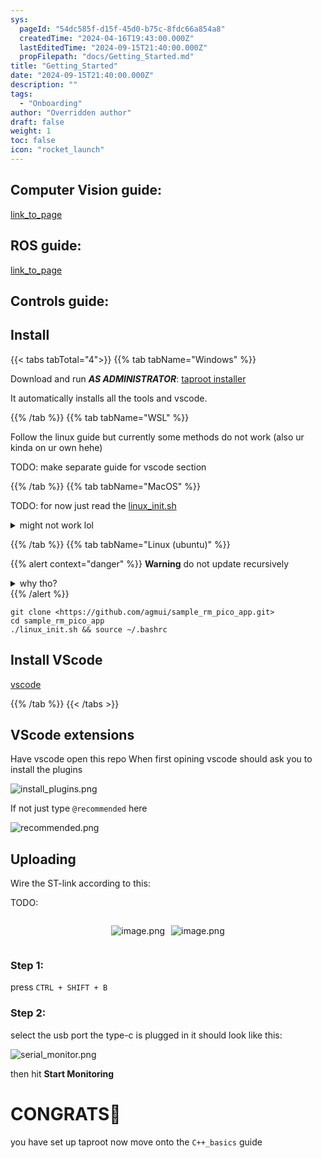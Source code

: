 ```yaml
---
sys:
  pageId: "54dc585f-d15f-45d0-b75c-8fdc66a854a8"
  createdTime: "2024-04-16T19:43:00.000Z"
  lastEditedTime: "2024-09-15T21:40:00.000Z"
  propFilepath: "docs/Getting_Started.md"
title: "Getting_Started"
date: "2024-09-15T21:40:00.000Z"
description: ""
tags:
  - "Onboarding"
author: "Overridden author"
draft: false
weight: 1
toc: false
icon: "rocket_launch"
---
```


## Computer Vision guide:

[link_to_page](86d45bc0-388b-4d26-8848-44f255f73d0e)

## ROS guide:

[link_to_page](3c76c1de-ec8f-46d6-8b0a-294005edc2d5)

## Controls guide:

## Install

{{< tabs tabTotal="4">}}
{{% tab tabName="Windows" %}}

Download and run _**AS ADMINISTRATOR**_: [taproot installer](https://github.com/Thornbots/TeachingFreshies/releases/tag/1.0)

It automatically installs all the tools and vscode.

{{% /tab %}}
{{% tab tabName="WSL" %}}

Follow the linux guide but currently some methods do not work (also ur kinda on ur own hehe)

TODO: make separate guide for vscode section

{{% /tab %}}
{{% tab tabName="MacOS" %}}

TODO: for now just read the [linux_init.sh](https://github.com/agmui/sample_rm_pico_app/blob/main/linux_init.sh)

<details>
<summary>might not work lol</summary>

`brew install libusb pkg-config`

Next install: [vscode](https://code.visualstudio.com/Download)

</details>

{{% /tab %}}
{{% tab tabName="Linux (ubuntu)" %}}

{{% alert context="danger" %}}
**Warning** do not update recursively
<details>
<summary>why tho?</summary>
There are some submodules that may go on for a while (like tinyusb) and I highly
recommend you don't need to get them.
If you want to see what submodules I update just look in `linux_init.sh`
</details>
{{% /alert %}}

```shell
git clone <https://github.com/agmui/sample_rm_pico_app.git>
cd sample_rm_pico_app
./linux_init.sh && source ~/.bashrc
```

## Install VScode

[vscode](https://code.visualstudio.com/Download)

{{% /tab %}}
{{< /tabs >}}

## VScode extensions

Have vscode open this repo
When first opining vscode should ask you to install the plugins

![install_plugins.png](https://prod-files-secure.s3.us-west-2.amazonaws.com/d518164a-d88e-44d1-a4ee-3adb3bd8bce0/89bd30f0-1825-4e77-867b-0a41ce370880/install_plugins.png?X-Amz-Algorithm=AWS4-HMAC-SHA256&X-Amz-Content-Sha256=UNSIGNED-PAYLOAD&X-Amz-Credential=ASIAZI2LB466X3NZ66SK%2F20250227%2Fus-west-2%2Fs3%2Faws4_request&X-Amz-Date=20250227T131712Z&X-Amz-Expires=3600&X-Amz-Security-Token=IQoJb3JpZ2luX2VjEDwaCXVzLXdlc3QtMiJHMEUCIQDy51J1TMswU%2FdOClSaeXaLKNJ6v%2BfaPh0AeiVZtVKTTAIgROIr2vMbXZ3tePA0HyloGA0zgpcwMXz6TwnUy%2B5WFwMq%2FwMIdRAAGgw2Mzc0MjMxODM4MDUiDHR3POcqrLdCU%2B5FDCrcA6ej%2FTCKlmXyYFwcbuv9%2F%2BhqPsZGLRfVHUFPnB%2BoeNshuFDqAsSdt%2BZQe%2FHmb06NMwasE00q4ce1jwHRWfaxON1599xKNnouPB6ONwbzt8GvDkUCE1rpk%2BhgMxJvB1R89DTJsbxh8OaBszJbuewa2LZzm7rdmKO%2FZ3AuzJOnd2qnNb18UrFd69PyI7a2zSKJwREksSWP6rLzNSwpwNMdB8vK1ugOBc%2FZXdVe49fFj1iidynpT5XZyGOFJ1iOV2kvy%2BgPCVvS89BQEmPoVioHAB%2B6cWK4Ju5UP7SeqIc8zNiG%2BO%2BPRLj%2FC8NxhAIvwfDJBAUkp8%2F7bt%2FjtRIGf48Qni3iMX9M7YXyqQYU7YHfXBYKRYrvEPN6NMvR5S50l6fcxpvKdOqMs%2B%2BwL4yN38bVyKbn3g5JspgWa9QVzcw2GdWGrbr3%2FtBlqep4k0WH17Za0ZDffs%2B65dMVOw9kWxbLZ1O%2FIQOHPXeVhXZOmuvIby0XwFqu0QJVHnTZ2sHLnb8gKTNaf%2BgoVb4wU%2B1SV73vW61mByO0xqcjuTbVmSzTt8kIa1S6zXIRPon%2Bpu%2B2BIJ8n07IZ1E1HlNJw%2BFYz%2FYzDCWDZT%2BAqvvWtftS7JKAf%2BiVVUt9vw8w3RaT%2Bc2sMLetgb4GOqUBW6wWhlNjIJlbAxgKCWkBBSTlY9fcOYP3rBy1DKfJFuWb5q6nmQ06vgp2I5X8CFrtl%2FQbiD3M%2Flzg1xGMMMQrVH1XBbXTZQV6FYifDGilNR1zk5EcRSUlMQYOWKFC2fZBBf6sPy83P5nmAZfZCb3WXrjq0zEnpkfFs8V7fN%2FfGCeuIFmN2DMtGAhlI7E6pQxap7F4KRK90YSnyUGxLx%2Bhc9krYOJO&X-Amz-Signature=b75a3a5e16166fbef57acf47e5f37fbbb3aacc4c527e260c905abb1cc8bf7801&X-Amz-SignedHeaders=host&x-id=GetObject)

If not just type `@recommended` here  

![recommended.png](https://prod-files-secure.s3.us-west-2.amazonaws.com/d518164a-d88e-44d1-a4ee-3adb3bd8bce0/61e661e9-5d85-4dfc-be0d-8d2097a5e793/recommended.png?X-Amz-Algorithm=AWS4-HMAC-SHA256&X-Amz-Content-Sha256=UNSIGNED-PAYLOAD&X-Amz-Credential=ASIAZI2LB466X3NZ66SK%2F20250227%2Fus-west-2%2Fs3%2Faws4_request&X-Amz-Date=20250227T131712Z&X-Amz-Expires=3600&X-Amz-Security-Token=IQoJb3JpZ2luX2VjEDwaCXVzLXdlc3QtMiJHMEUCIQDy51J1TMswU%2FdOClSaeXaLKNJ6v%2BfaPh0AeiVZtVKTTAIgROIr2vMbXZ3tePA0HyloGA0zgpcwMXz6TwnUy%2B5WFwMq%2FwMIdRAAGgw2Mzc0MjMxODM4MDUiDHR3POcqrLdCU%2B5FDCrcA6ej%2FTCKlmXyYFwcbuv9%2F%2BhqPsZGLRfVHUFPnB%2BoeNshuFDqAsSdt%2BZQe%2FHmb06NMwasE00q4ce1jwHRWfaxON1599xKNnouPB6ONwbzt8GvDkUCE1rpk%2BhgMxJvB1R89DTJsbxh8OaBszJbuewa2LZzm7rdmKO%2FZ3AuzJOnd2qnNb18UrFd69PyI7a2zSKJwREksSWP6rLzNSwpwNMdB8vK1ugOBc%2FZXdVe49fFj1iidynpT5XZyGOFJ1iOV2kvy%2BgPCVvS89BQEmPoVioHAB%2B6cWK4Ju5UP7SeqIc8zNiG%2BO%2BPRLj%2FC8NxhAIvwfDJBAUkp8%2F7bt%2FjtRIGf48Qni3iMX9M7YXyqQYU7YHfXBYKRYrvEPN6NMvR5S50l6fcxpvKdOqMs%2B%2BwL4yN38bVyKbn3g5JspgWa9QVzcw2GdWGrbr3%2FtBlqep4k0WH17Za0ZDffs%2B65dMVOw9kWxbLZ1O%2FIQOHPXeVhXZOmuvIby0XwFqu0QJVHnTZ2sHLnb8gKTNaf%2BgoVb4wU%2B1SV73vW61mByO0xqcjuTbVmSzTt8kIa1S6zXIRPon%2Bpu%2B2BIJ8n07IZ1E1HlNJw%2BFYz%2FYzDCWDZT%2BAqvvWtftS7JKAf%2BiVVUt9vw8w3RaT%2Bc2sMLetgb4GOqUBW6wWhlNjIJlbAxgKCWkBBSTlY9fcOYP3rBy1DKfJFuWb5q6nmQ06vgp2I5X8CFrtl%2FQbiD3M%2Flzg1xGMMMQrVH1XBbXTZQV6FYifDGilNR1zk5EcRSUlMQYOWKFC2fZBBf6sPy83P5nmAZfZCb3WXrjq0zEnpkfFs8V7fN%2FfGCeuIFmN2DMtGAhlI7E6pQxap7F4KRK90YSnyUGxLx%2Bhc9krYOJO&X-Amz-Signature=9b9f0dc218e14a5a63124093bd76b099d0c536c00e487705439f07d8e511dee9&X-Amz-SignedHeaders=host&x-id=GetObject)

## Uploading

Wire the ST-link according to this:

TODO:

<div style="display: flex;flex-direction: row; column-gap:10px; max-width: 630px;justify-content: center;">
<div>

![image.png](https://prod-files-secure.s3.us-west-2.amazonaws.com/d518164a-d88e-44d1-a4ee-3adb3bd8bce0/210ecb78-1116-4d7b-b9b7-2292f66fa2c2/image.png?X-Amz-Algorithm=AWS4-HMAC-SHA256&X-Amz-Content-Sha256=UNSIGNED-PAYLOAD&X-Amz-Credential=ASIAZI2LB466QELLXUNC%2F20250227%2Fus-west-2%2Fs3%2Faws4_request&X-Amz-Date=20250227T131715Z&X-Amz-Expires=3600&X-Amz-Security-Token=IQoJb3JpZ2luX2VjEDwaCXVzLXdlc3QtMiJHMEUCIQDe0SNiamzEJXK35ZBmHpJfoelBWZJ%2BdCwf8TU8kkJR5gIge4VI0WK2E6AT4L9USXqtXLaTAmYDpuyCUHaXkTavinoq%2FwMIdRAAGgw2Mzc0MjMxODM4MDUiDBolkxrgUQA1jeUKdCrcA3ZI7UqTBDHGeXQXSMef4K%2Fz37QNFdj5BsA4jI3gNHceCBHd95J8yTMSip4bhEz9E1E0TUF6ieWyWgrt3JTvWbMJrZRccZQrNdE3WosxxfeR%2FGsdsY%2ByKuh49jXAl37QZeDJMbJV5jl0h0q6pSoTMr8aDsy2EZtjBoWs3hqU%2B2vhnbuykCIzaddjJOmips9KdEjyAJxlyMZL%2B0ca5ywg3uAyy3OYyKZgQTPZY7l9dS6cW%2BXgpjc0bqkSxrcuuIUqitGu0VNSGPTpK%2BLgAIu6D%2FH7YDo%2B8sOMkrzBBDfUFivRal3qLGl2G%2BoV0EbROoMTMe%2BaVT3RDgCxQQW0z7ZZ7qJQK8l3va7%2BawVxDrzbRJuBrfa5U3fUWbYpBcaehMaSybv3mno4CQrG1L5UuYv07tDn6bdbKemrSHelZNOTF6LuTr780wNZ8qN3Obl6z1b6BD2%2BOfAT%2FqjKT%2B1xtbdhhWygXEXDQeREPzqyIXW6bisRggyW8vJRIz8KcH3%2FVluapzC%2FrsIQTNym1BJg92EbDGGBGdx1FLTxtw4u77eCuiQkvov%2BCPAz7A%2FHQPiwyylwUDPmcWmgOVR%2BWfI3rcX7avqXXBCWyIGnxED082tfx3KYb5T%2F%2B2rwxS0DlzMHMOKtgb4GOqUBGeB%2BjcLNoeuGnK8hD91kEv6vzTNqwQ9MWtS5dEg5frKBwZoiIO8%2FrOy6ToWfz9O7c8Dq4A1JT%2FJiCNrkybY7xMqJHEFSXYOKkaknA3GaPsB6yo4QWm1%2BN%2FFQSg8qc4%2FsR7GuB%2F%2BESJinK2Gq%2FxtqHgBHFCy8nIADCKSxKTNttsH8vBygCjI0VWOkKvUmUnMQkYvHmWD5wtLJhW27uCHV6aSDavwC&X-Amz-Signature=ea5fb652aa083a640fec78a418cd760d31216acbde153ee886489308e9fc39d3&X-Amz-SignedHeaders=host&x-id=GetObject)

</div>
<div>

![image.png](https://prod-files-secure.s3.us-west-2.amazonaws.com/d518164a-d88e-44d1-a4ee-3adb3bd8bce0/33a0fd0f-8ca6-4a86-8e09-26e95ded1fff/image.png?X-Amz-Algorithm=AWS4-HMAC-SHA256&X-Amz-Content-Sha256=UNSIGNED-PAYLOAD&X-Amz-Credential=ASIAZI2LB4663CHJ2UAL%2F20250227%2Fus-west-2%2Fs3%2Faws4_request&X-Amz-Date=20250227T131715Z&X-Amz-Expires=3600&X-Amz-Security-Token=IQoJb3JpZ2luX2VjEDwaCXVzLXdlc3QtMiJIMEYCIQDcBL%2F%2F%2B0kHpzWqydt9xC99drsWJ19%2BIz0xnXon7w6R4QIhALcsSGBxj6j4yDQEA92UMJTuVKKppZUXRDjfQA%2F7W3OgKv8DCHUQABoMNjM3NDIzMTgzODA1Igx6BUw7CITSRbSwXJIq3ANgoHjX4HudBsA8V%2F8K%2Fuyj7Q2NXtGq9YdzAYoxP3aqlKMdPSFKpCgrGEjxsr0yJ5jm1YSIbAH7Tej%2FbcsDDeyl8vBjqjuWZQTfXJb742nS7XwWldWHHbvXmbUSgYhr%2FCdhO8SuwIxDidmc1JblEM%2BQUJro6qZXvin%2F8AL0hqX3qOqOdZvJRWz4Lomhhm0vRNp452T759SUU547LMF81qvb69uxqzf65u9UNarM8D2rRa5qfMHkOtpakM%2Fn7T5frWTllu4VYC%2FfDshCmulrUoEXw029coCghxKdiu%2FLrCzotr3LMyzOew9YmQsQf%2B3vEPshAM%2FxtmxrgAdtCXVVCif%2F6mkQ5aru%2Bb5hDAWt5l1Lnwyetf936n3017MRTaFwuKapOxtxMmIVuQB1MAyh8hRCGPwu%2Fl2eYPWBCwVDpeut5pGRDkoNGtv7v4i1%2Bb6KuFe9%2Fi%2F%2BRi15LQe0Ct8aYxNTO1lo5BtWUJcL6ZqUxUAzLZB4cj%2BA6dKZU4O0dwvIm0AjihZdAY8c1IA2D02sQA2t2VShiywyCq1dHcGHk7DCsb1YxASSbUrbKxFoc1zyu%2FTsZk6pz9K6OtNzFX1Xqd1V02%2BjxmP5Ca%2BlurKs2LUG5bIOp%2BkGPaWq635fSTDCrYG%2BBjqkAfDwGSzi3zY1EzNbz32x9q7%2BYBWrQ%2Fs7wsHs999xL%2FPLiRckjnu%2BF1BOL3ZPtzvby%2B3BwDNQ3Twfct3wXo4IAgk4JGqOo6Rg%2B01yoGyiEX6jc%2FTzUGubiIUIm7K0QU3XZzXhb3ePR%2BE0nOiYkezmIznTR5IonIifPn4P9YwX9XTHmksJTwdV%2BLgW1Aebi%2BUsAPh7FrF549hzPW70sehbeTwOPZSE&X-Amz-Signature=9bd23dad3579d7bc1ad5786786c6ba9d45e39e7b63a02f4ee9de0be5ef2fefcc&X-Amz-SignedHeaders=host&x-id=GetObject)

</div>
</div>

### Step 1:

press `CTRL + SHIFT + B`

### Step 2:

select the usb port the type-c is plugged in it should look like this:

![serial_monitor.png](https://prod-files-secure.s3.us-west-2.amazonaws.com/d518164a-d88e-44d1-a4ee-3adb3bd8bce0/f03f4774-05d4-4393-b6a0-d5efb6d315ab/serial_monitor.png?X-Amz-Algorithm=AWS4-HMAC-SHA256&X-Amz-Content-Sha256=UNSIGNED-PAYLOAD&X-Amz-Credential=ASIAZI2LB466X3NZ66SK%2F20250227%2Fus-west-2%2Fs3%2Faws4_request&X-Amz-Date=20250227T131712Z&X-Amz-Expires=3600&X-Amz-Security-Token=IQoJb3JpZ2luX2VjEDwaCXVzLXdlc3QtMiJHMEUCIQDy51J1TMswU%2FdOClSaeXaLKNJ6v%2BfaPh0AeiVZtVKTTAIgROIr2vMbXZ3tePA0HyloGA0zgpcwMXz6TwnUy%2B5WFwMq%2FwMIdRAAGgw2Mzc0MjMxODM4MDUiDHR3POcqrLdCU%2B5FDCrcA6ej%2FTCKlmXyYFwcbuv9%2F%2BhqPsZGLRfVHUFPnB%2BoeNshuFDqAsSdt%2BZQe%2FHmb06NMwasE00q4ce1jwHRWfaxON1599xKNnouPB6ONwbzt8GvDkUCE1rpk%2BhgMxJvB1R89DTJsbxh8OaBszJbuewa2LZzm7rdmKO%2FZ3AuzJOnd2qnNb18UrFd69PyI7a2zSKJwREksSWP6rLzNSwpwNMdB8vK1ugOBc%2FZXdVe49fFj1iidynpT5XZyGOFJ1iOV2kvy%2BgPCVvS89BQEmPoVioHAB%2B6cWK4Ju5UP7SeqIc8zNiG%2BO%2BPRLj%2FC8NxhAIvwfDJBAUkp8%2F7bt%2FjtRIGf48Qni3iMX9M7YXyqQYU7YHfXBYKRYrvEPN6NMvR5S50l6fcxpvKdOqMs%2B%2BwL4yN38bVyKbn3g5JspgWa9QVzcw2GdWGrbr3%2FtBlqep4k0WH17Za0ZDffs%2B65dMVOw9kWxbLZ1O%2FIQOHPXeVhXZOmuvIby0XwFqu0QJVHnTZ2sHLnb8gKTNaf%2BgoVb4wU%2B1SV73vW61mByO0xqcjuTbVmSzTt8kIa1S6zXIRPon%2Bpu%2B2BIJ8n07IZ1E1HlNJw%2BFYz%2FYzDCWDZT%2BAqvvWtftS7JKAf%2BiVVUt9vw8w3RaT%2Bc2sMLetgb4GOqUBW6wWhlNjIJlbAxgKCWkBBSTlY9fcOYP3rBy1DKfJFuWb5q6nmQ06vgp2I5X8CFrtl%2FQbiD3M%2Flzg1xGMMMQrVH1XBbXTZQV6FYifDGilNR1zk5EcRSUlMQYOWKFC2fZBBf6sPy83P5nmAZfZCb3WXrjq0zEnpkfFs8V7fN%2FfGCeuIFmN2DMtGAhlI7E6pQxap7F4KRK90YSnyUGxLx%2Bhc9krYOJO&X-Amz-Signature=9fdbf6b33d3d605fc393a32f0284dee89d0e336d5cb1c0c10b903f4b4aa5612a&X-Amz-SignedHeaders=host&x-id=GetObject)

then hit **Start Monitoring**

# CONGRATS🎉

you have set up taproot now move onto the `C++_basics` guide
